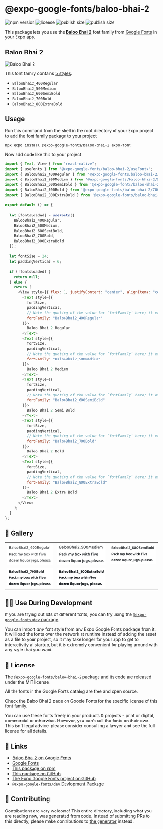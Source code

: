 # @expo-google-fonts/baloo-bhai-2

![npm version](https://flat.badgen.net/npm/v/@expo-google-fonts/baloo-bhai-2)
![license](https://flat.badgen.net/github/license/expo/google-fonts)
![publish size](https://flat.badgen.net/packagephobia/install/@expo-google-fonts/baloo-bhai-2)
![publish size](https://flat.badgen.net/packagephobia/publish/@expo-google-fonts/baloo-bhai-2)

This package lets you use the [**Baloo Bhai 2**](https://fonts.google.com/specimen/Baloo+Bhai+2) font family from [Google Fonts](https://fonts.google.com/) in your Expo app.

## Baloo Bhai 2

![Baloo Bhai 2](./font-family.png)

This font family contains [5 styles](#-gallery).

- `BalooBhai2_400Regular`
- `BalooBhai2_500Medium`
- `BalooBhai2_600SemiBold`
- `BalooBhai2_700Bold`
- `BalooBhai2_800ExtraBold`

## Usage

Run this command from the shell in the root directory of your Expo project to add the font family package to your project

```sh
npx expo install @expo-google-fonts/baloo-bhai-2 expo-font
```

Now add code like this to your project

```js
import { Text, View } from "react-native";
import { useFonts } from '@expo-google-fonts/baloo-bhai-2/useFonts';
import { BalooBhai2_400Regular } from '@expo-google-fonts/baloo-bhai-2/400Regular';
import { BalooBhai2_500Medium } from '@expo-google-fonts/baloo-bhai-2/500Medium';
import { BalooBhai2_600SemiBold } from '@expo-google-fonts/baloo-bhai-2/600SemiBold';
import { BalooBhai2_700Bold } from '@expo-google-fonts/baloo-bhai-2/700Bold';
import { BalooBhai2_800ExtraBold } from '@expo-google-fonts/baloo-bhai-2/800ExtraBold';

export default () => {

  let [fontsLoaded] = useFonts({
    BalooBhai2_400Regular, 
    BalooBhai2_500Medium, 
    BalooBhai2_600SemiBold, 
    BalooBhai2_700Bold, 
    BalooBhai2_800ExtraBold
  });

  let fontSize = 24;
  let paddingVertical = 6;

  if (!fontsLoaded) {
    return null;
  } else {
    return (
      <View style={{ flex: 1, justifyContent: "center", alignItems: "center" }}>
        <Text style={{
          fontSize,
          paddingVertical,
          // Note the quoting of the value for `fontFamily` here; it expects a string!
          fontFamily: "BalooBhai2_400Regular"
        }}>
          Baloo Bhai 2 Regular
        </Text>
        <Text style={{
          fontSize,
          paddingVertical,
          // Note the quoting of the value for `fontFamily` here; it expects a string!
          fontFamily: "BalooBhai2_500Medium"
        }}>
          Baloo Bhai 2 Medium
        </Text>
        <Text style={{
          fontSize,
          paddingVertical,
          // Note the quoting of the value for `fontFamily` here; it expects a string!
          fontFamily: "BalooBhai2_600SemiBold"
        }}>
          Baloo Bhai 2 Semi Bold
        </Text>
        <Text style={{
          fontSize,
          paddingVertical,
          // Note the quoting of the value for `fontFamily` here; it expects a string!
          fontFamily: "BalooBhai2_700Bold"
        }}>
          Baloo Bhai 2 Bold
        </Text>
        <Text style={{
          fontSize,
          paddingVertical,
          // Note the quoting of the value for `fontFamily` here; it expects a string!
          fontFamily: "BalooBhai2_800ExtraBold"
        }}>
          Baloo Bhai 2 Extra Bold
        </Text>
      </View>
    );
  }
};
```

## 🔡 Gallery


||||
|-|-|-|
|![BalooBhai2_400Regular](./400Regular/BalooBhai2_400Regular.ttf.png)|![BalooBhai2_500Medium](./500Medium/BalooBhai2_500Medium.ttf.png)|![BalooBhai2_600SemiBold](./600SemiBold/BalooBhai2_600SemiBold.ttf.png)||
|![BalooBhai2_700Bold](./700Bold/BalooBhai2_700Bold.ttf.png)|![BalooBhai2_800ExtraBold](./800ExtraBold/BalooBhai2_800ExtraBold.ttf.png)|||


## 👩‍💻 Use During Development

If you are trying out lots of different fonts, you can try using the [`@expo-google-fonts/dev` package](https://github.com/expo/google-fonts/tree/master/font-packages/dev#readme).

You can import _any_ font style from any Expo Google Fonts package from it. It will load the fonts over the network at runtime instead of adding the asset as a file to your project, so it may take longer for your app to get to interactivity at startup, but it is extremely convenient for playing around with any style that you want.


## 📖 License

The `@expo-google-fonts/baloo-bhai-2` package and its code are released under the MIT license.

All the fonts in the Google Fonts catalog are free and open source.

Check the [Baloo Bhai 2 page on Google Fonts](https://fonts.google.com/specimen/Baloo+Bhai+2) for the specific license of this font family.

You can use these fonts freely in your products & projects - print or digital, commercial or otherwise. However, you can't sell the fonts on their own. This isn't legal advice, please consider consulting a lawyer and see the full license for all details.

## 🔗 Links

- [Baloo Bhai 2 on Google Fonts](https://fonts.google.com/specimen/Baloo+Bhai+2)
- [Google Fonts](https://fonts.google.com/)
- [This package on npm](https://www.npmjs.com/package/@expo-google-fonts/baloo-bhai-2)
- [This package on GitHub](https://github.com/expo/google-fonts/tree/master/font-packages/baloo-bhai-2)
- [The Expo Google Fonts project on GitHub](https://github.com/expo/google-fonts)
- [`@expo-google-fonts/dev` Devlopment Package](https://github.com/expo/google-fonts/tree/master/font-packages/dev)

## 🤝 Contributing

Contributions are very welcome! This entire directory, including what you are reading now, was generated from code. Instead of submitting PRs to this directly, please make contributions to [the generator](https://github.com/expo/google-fonts/tree/master/packages/generator) instead.
